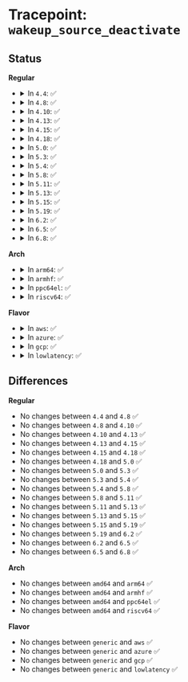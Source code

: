 # Tracepoint: <code>wakeup_source_deactivate</code>

## Status
<b>Regular</b>
<ul>
<li>
<details>
<summary>In <code>4.4</code>: ✅</summary>

Event:

```c
struct trace_event_raw_wakeup_source {
    struct trace_entry ent;
    u32 __data_loc_name;
    u64 state;
    char __data[0];
};
```
Function:

```c
void trace_event_raw_event_wakeup_source(void *__data, const char *name, unsigned int state);
```
</details>
</li>
<li>
<details>
<summary>In <code>4.8</code>: ✅</summary>

Event:

```c
struct trace_event_raw_wakeup_source {
    struct trace_entry ent;
    u32 __data_loc_name;
    u64 state;
    char __data[0];
};
```
Function:

```c
void trace_event_raw_event_wakeup_source(void *__data, const char *name, unsigned int state);
```
</details>
</li>
<li>
<details>
<summary>In <code>4.10</code>: ✅</summary>

Event:

```c
struct trace_event_raw_wakeup_source {
    struct trace_entry ent;
    u32 __data_loc_name;
    u64 state;
    char __data[0];
};
```
Function:

```c
void trace_event_raw_event_wakeup_source(void *__data, const char *name, unsigned int state);
```
</details>
</li>
<li>
<details>
<summary>In <code>4.13</code>: ✅</summary>

Event:

```c
struct trace_event_raw_wakeup_source {
    struct trace_entry ent;
    u32 __data_loc_name;
    u64 state;
    char __data[0];
};
```
Function:

```c
void trace_event_raw_event_wakeup_source(void *__data, const char *name, unsigned int state);
```
</details>
</li>
<li>
<details>
<summary>In <code>4.15</code>: ✅</summary>

Event:

```c
struct trace_event_raw_wakeup_source {
    struct trace_entry ent;
    u32 __data_loc_name;
    u64 state;
    char __data[0];
};
```
Function:

```c
void trace_event_raw_event_wakeup_source(void *__data, const char *name, unsigned int state);
```
</details>
</li>
<li>
<details>
<summary>In <code>4.18</code>: ✅</summary>

Event:

```c
struct trace_event_raw_wakeup_source {
    struct trace_entry ent;
    u32 __data_loc_name;
    u64 state;
    char __data[0];
};
```
Function:

```c
void trace_event_raw_event_wakeup_source(void *__data, const char *name, unsigned int state);
```
</details>
</li>
<li>
<details>
<summary>In <code>5.0</code>: ✅</summary>

Event:

```c
struct trace_event_raw_wakeup_source {
    struct trace_entry ent;
    u32 __data_loc_name;
    u64 state;
    char __data[0];
};
```
Function:

```c
void trace_event_raw_event_wakeup_source(void *__data, const char *name, unsigned int state);
```
</details>
</li>
<li>
<details>
<summary>In <code>5.3</code>: ✅</summary>

Event:

```c
struct trace_event_raw_wakeup_source {
    struct trace_entry ent;
    u32 __data_loc_name;
    u64 state;
    char __data[0];
};
```
Function:

```c
void trace_event_raw_event_wakeup_source(void *__data, const char *name, unsigned int state);
```
</details>
</li>
<li>
<details>
<summary>In <code>5.4</code>: ✅</summary>

Event:

```c
struct trace_event_raw_wakeup_source {
    struct trace_entry ent;
    u32 __data_loc_name;
    u64 state;
    char __data[0];
};
```
Function:

```c
void trace_event_raw_event_wakeup_source(void *__data, const char *name, unsigned int state);
```
</details>
</li>
<li>
<details>
<summary>In <code>5.8</code>: ✅</summary>

Event:

```c
struct trace_event_raw_wakeup_source {
    struct trace_entry ent;
    u32 __data_loc_name;
    u64 state;
    char __data[0];
};
```
Function:

```c
void trace_event_raw_event_wakeup_source(void *__data, const char *name, unsigned int state);
```
</details>
</li>
<li>
<details>
<summary>In <code>5.11</code>: ✅</summary>

Event:

```c
struct trace_event_raw_wakeup_source {
    struct trace_entry ent;
    u32 __data_loc_name;
    u64 state;
    char __data[0];
};
```
Function:

```c
void trace_event_raw_event_wakeup_source(void *__data, const char *name, unsigned int state);
```
</details>
</li>
<li>
<details>
<summary>In <code>5.13</code>: ✅</summary>

Event:

```c
struct trace_event_raw_wakeup_source {
    struct trace_entry ent;
    u32 __data_loc_name;
    u64 state;
    char __data[0];
};
```
Function:

```c
void trace_event_raw_event_wakeup_source(void *__data, const char *name, unsigned int state);
```
</details>
</li>
<li>
<details>
<summary>In <code>5.15</code>: ✅</summary>

Event:

```c
struct trace_event_raw_wakeup_source {
    struct trace_entry ent;
    u32 __data_loc_name;
    u64 state;
    char __data[0];
};
```
Function:

```c
void trace_event_raw_event_wakeup_source(void *__data, const char *name, unsigned int state);
```
</details>
</li>
<li>
<details>
<summary>In <code>5.19</code>: ✅</summary>

Event:

```c
struct trace_event_raw_wakeup_source {
    struct trace_entry ent;
    u32 __data_loc_name;
    u64 state;
    char __data[0];
};
```
Function:

```c
void trace_event_raw_event_wakeup_source(void *__data, const char *name, unsigned int state);
```
</details>
</li>
<li>
<details>
<summary>In <code>6.2</code>: ✅</summary>

Event:

```c
struct trace_event_raw_wakeup_source {
    struct trace_entry ent;
    u32 __data_loc_name;
    u64 state;
    char __data[0];
};
```
Function:

```c
void trace_event_raw_event_wakeup_source(void *__data, const char *name, unsigned int state);
```
</details>
</li>
<li>
<details>
<summary>In <code>6.5</code>: ✅</summary>

Event:

```c
struct trace_event_raw_wakeup_source {
    struct trace_entry ent;
    u32 __data_loc_name;
    u64 state;
    char __data[0];
};
```
Function:

```c
void trace_event_raw_event_wakeup_source(void *__data, const char *name, unsigned int state);
```
</details>
</li>
<li>
<details>
<summary>In <code>6.8</code>: ✅</summary>

Event:

```c
struct trace_event_raw_wakeup_source {
    struct trace_entry ent;
    u32 __data_loc_name;
    u64 state;
    char __data[0];
};
```
Function:

```c
void trace_event_raw_event_wakeup_source(void *__data, const char *name, unsigned int state);
```
</details>
</li>
</ul>
<b>Arch</b>
<ul>
<li>
<details>
<summary>In <code>arm64</code>: ✅</summary>

Event:

```c
struct trace_event_raw_wakeup_source {
    struct trace_entry ent;
    u32 __data_loc_name;
    u64 state;
    char __data[0];
};
```
Function:

```c
void trace_event_raw_event_wakeup_source(void *__data, const char *name, unsigned int state);
```
</details>
</li>
<li>
<details>
<summary>In <code>armhf</code>: ✅</summary>

Event:

```c
struct trace_event_raw_wakeup_source {
    struct trace_entry ent;
    u32 __data_loc_name;
    u64 state;
    char __data[0];
};
```
Function:

```c
void trace_event_raw_event_wakeup_source(void *__data, const char *name, unsigned int state);
```
</details>
</li>
<li>
<details>
<summary>In <code>ppc64el</code>: ✅</summary>

Event:

```c
struct trace_event_raw_wakeup_source {
    struct trace_entry ent;
    u32 __data_loc_name;
    u64 state;
    char __data[0];
};
```
Function:

```c
void trace_event_raw_event_wakeup_source(void *__data, const char *name, unsigned int state);
```
</details>
</li>
<li>
<details>
<summary>In <code>riscv64</code>: ✅</summary>

Event:

```c
struct trace_event_raw_wakeup_source {
    struct trace_entry ent;
    u32 __data_loc_name;
    u64 state;
    char __data[0];
};
```
Function:

```c
void trace_event_raw_event_wakeup_source(void *__data, const char *name, unsigned int state);
```
</details>
</li>
</ul>
<b>Flavor</b>
<ul>
<li>
<details>
<summary>In <code>aws</code>: ✅</summary>

Event:

```c
struct trace_event_raw_wakeup_source {
    struct trace_entry ent;
    u32 __data_loc_name;
    u64 state;
    char __data[0];
};
```
Function:

```c
void trace_event_raw_event_wakeup_source(void *__data, const char *name, unsigned int state);
```
</details>
</li>
<li>
<details>
<summary>In <code>azure</code>: ✅</summary>

Event:

```c
struct trace_event_raw_wakeup_source {
    struct trace_entry ent;
    u32 __data_loc_name;
    u64 state;
    char __data[0];
};
```
Function:

```c
void trace_event_raw_event_wakeup_source(void *__data, const char *name, unsigned int state);
```
</details>
</li>
<li>
<details>
<summary>In <code>gcp</code>: ✅</summary>

Event:

```c
struct trace_event_raw_wakeup_source {
    struct trace_entry ent;
    u32 __data_loc_name;
    u64 state;
    char __data[0];
};
```
Function:

```c
void trace_event_raw_event_wakeup_source(void *__data, const char *name, unsigned int state);
```
</details>
</li>
<li>
<details>
<summary>In <code>lowlatency</code>: ✅</summary>

Event:

```c
struct trace_event_raw_wakeup_source {
    struct trace_entry ent;
    u32 __data_loc_name;
    u64 state;
    char __data[0];
};
```
Function:

```c
void trace_event_raw_event_wakeup_source(void *__data, const char *name, unsigned int state);
```
</details>
</li>
</ul>

## Differences
<b>Regular</b>
<ul>
<li>
No changes between <code>4.4</code> and <code>4.8</code> ✅
</li>
<li>
No changes between <code>4.8</code> and <code>4.10</code> ✅
</li>
<li>
No changes between <code>4.10</code> and <code>4.13</code> ✅
</li>
<li>
No changes between <code>4.13</code> and <code>4.15</code> ✅
</li>
<li>
No changes between <code>4.15</code> and <code>4.18</code> ✅
</li>
<li>
No changes between <code>4.18</code> and <code>5.0</code> ✅
</li>
<li>
No changes between <code>5.0</code> and <code>5.3</code> ✅
</li>
<li>
No changes between <code>5.3</code> and <code>5.4</code> ✅
</li>
<li>
No changes between <code>5.4</code> and <code>5.8</code> ✅
</li>
<li>
No changes between <code>5.8</code> and <code>5.11</code> ✅
</li>
<li>
No changes between <code>5.11</code> and <code>5.13</code> ✅
</li>
<li>
No changes between <code>5.13</code> and <code>5.15</code> ✅
</li>
<li>
No changes between <code>5.15</code> and <code>5.19</code> ✅
</li>
<li>
No changes between <code>5.19</code> and <code>6.2</code> ✅
</li>
<li>
No changes between <code>6.2</code> and <code>6.5</code> ✅
</li>
<li>
No changes between <code>6.5</code> and <code>6.8</code> ✅
</li>
</ul>
<b>Arch</b>
<ul>
<li>
No changes between <code>amd64</code> and <code>arm64</code> ✅
</li>
<li>
No changes between <code>amd64</code> and <code>armhf</code> ✅
</li>
<li>
No changes between <code>amd64</code> and <code>ppc64el</code> ✅
</li>
<li>
No changes between <code>amd64</code> and <code>riscv64</code> ✅
</li>
</ul>
<b>Flavor</b>
<ul>
<li>
No changes between <code>generic</code> and <code>aws</code> ✅
</li>
<li>
No changes between <code>generic</code> and <code>azure</code> ✅
</li>
<li>
No changes between <code>generic</code> and <code>gcp</code> ✅
</li>
<li>
No changes between <code>generic</code> and <code>lowlatency</code> ✅
</li>
</ul>
